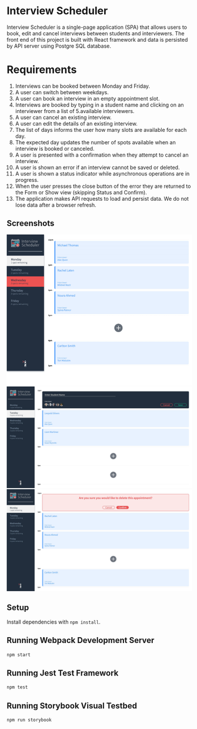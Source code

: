 # Interview Scheduler
Interview Scheduler is a single-page application (SPA) that allows users to book, edit and cancel interviews between students and interviewers. The front end of this project is built with React framework and data is persisted by API server using Postgre SQL database. 

# Requirements

1. Interviews can be booked between Monday and Friday.
2. A user can switch between weekdays.
3. A user can book an interview in an empty appointment slot.
4. Interviews are booked by typing in a student name and clicking on an interviewer from a list of 5.available interviewers.
5. A user can cancel an existing interview.
6. A user can edit the details of an existing interview.
7. The list of days informs the user how many slots are available for each day.
8. The expected day updates the number of spots available when an interview is booked or canceled.
9. A user is presented with a confirmation when they attempt to cancel an interview.
10. A user is shown an error if an interview cannot be saved or deleted.
11. A user is shown a status indicator while asynchronous operations are in progress.
12. When the user presses the close button of the error they are returned to the Form or Show view (skipping Status and Confirm).
13. The application makes API requests to load and persist data. We do not lose data after a browser refresh.

## Screenshots

!["scheduler-img1.png"](https://github.com/nou-ali/scheduler/blob/master/docs/scheduler-img1.png)
!["scheduler-img2.png"](https://github.com/nou-ali/scheduler/blob/master/docs/scheduler-img2.png)
!["scheduler-img3.png"](https://github.com/nou-ali/scheduler/blob/master/docs/scheduler-img3.png)

## Setup

Install dependencies with `npm install`.

## Running Webpack Development Server

```sh
npm start
```

## Running Jest Test Framework

```sh
npm test
```

## Running Storybook Visual Testbed

```sh
npm run storybook
```
